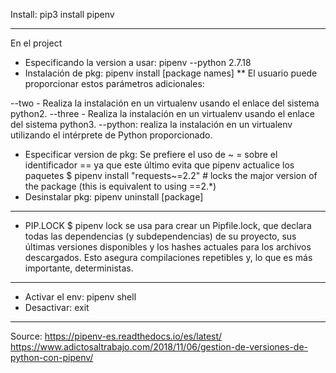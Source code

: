 Install:  pip3 install pipenv
- --
En el project
* Especificando la version a usar: pipenv --python 2.7.18
* Instalación de pkg: pipenv install [package names]
** El usuario puede proporcionar estos parámetros adicionales:

--two - Realiza la instalación en un virtualenv usando el enlace del sistema python2.
--three - Realiza la instalación en un virtualenv usando el enlace del sistema python3.
--python: realiza la instalación en un virtualenv utilizando el intérprete de Python proporcionado.

* Especificar version de pkg: Se prefiere el uso de ~ = sobre el identificador == ya que este último evita que pipenv actualice los paquetes
    $ pipenv install "requests~=2.2"  # locks the major version of the package (this is equivalent to using ==2.*)
* Desinstalar pkg: pipenv uninstall [package]
- --
* PIP.LOCK
$ pipenv lock se usa para crear un Pipfile.lock, que declara todas las dependencias (y subdependencias) de su proyecto, sus últimas versiones disponibles y los hashes actuales para los archivos descargados. Esto asegura compilaciones repetibles y, lo que es más importante, deterministas.
  
- --
* Activar el env: pipenv shell
* Desactivar: exit


- --

Source: https://pipenv-es.readthedocs.io/es/latest/
https://www.adictosaltrabajo.com/2018/11/06/gestion-de-versiones-de-python-con-pipenv/
